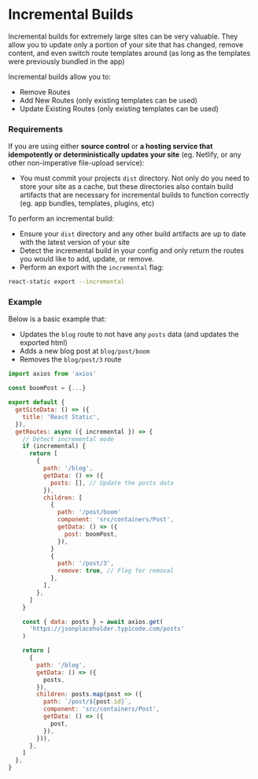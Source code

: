 # Incremental Builds

Incremental builds for extremely large sites can be very valuable. They allow you to update only a portion of your site that has changed, remove content, and even switch route templates around (as long as the templates were previously bundled in the app)

Incremental builds allow you to:

- Remove Routes
- Add New Routes (only existing templates can be used)
- Update Existing Routes (only existing templates can be used)

### Requirements

If you are using either **source control** or **a hosting service that idempotently or deterministically updates your site** (eg. Netlify, or any other non-imperative file-upload service):

- You must commit your projects `dist` directory. Not only do you need to store your site as a cache, but these directories also contain build artifacts that are necessary for incremental builds to function correctly (eg. app bundles, templates, plugins, etc)

To perform an incremental build:

- Ensure your `dist` directory and any other build artifacts are up to date with the latest version of your site
- Detect the incremental build in your config and only return the routes you would like to add, update, or remove.
- Perform an export with the `incremental` flag:

```sh
react-static export --incremental
```

### Example

Below is a basic example that:

- Updates the `blog` route to not have any `posts` data (and updates the exported html)
- Adds a new blog post at `blog/post/boom`
- Removes the `blog/post/3` route

```javascript
import axios from 'axios'

const boomPost = {...}

export default {
  getSiteData: () => ({
    title: 'React Static',
  }),
  getRoutes: async ({ incremental }) => {
    // Detect incremental mode
    if (incremental) {
      return [
        {
          path: '/blog',
          getData: () => ({
            posts: [], // Update the posts data
          }),
          children: [
            {
              path: '/post/boom'
              component: 'src/containers/Post',
              getData: () => ({
                post: boomPost,
              }),
            }
            {
              path: '/post/3',
              remove: true, // Flag for removal
            },
          ],
        },
      ]
    }

    const { data: posts } = await axios.get(
      'https://jsonplaceholder.typicode.com/posts'
    )

    return [
      {
        path: '/blog',
        getData: () => ({
          posts,
        }),
        children: posts.map(post => ({
          path: `/post/${post.id}`,
          component: 'src/containers/Post',
          getData: () => ({
            post,
          }),
        })),
      },
    ]
  },
}
```
